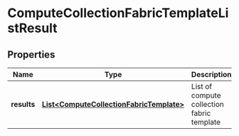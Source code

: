 # ComputeCollectionFabricTemplateListResult

## Properties
Name | Type | Description | Notes
------------ | ------------- | ------------- | -------------
**results** | [**List&lt;ComputeCollectionFabricTemplate&gt;**](ComputeCollectionFabricTemplate.md) | List of compute collection fabric template |  [optional]
